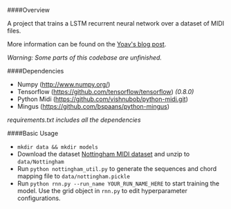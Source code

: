 ####Overview

A project that trains a LSTM recurrent neural network over a dataset of MIDI files. 

More information can be found on the [Yoav's blog post](http://yoavz.com/music_rnn/).

*Warning: Some parts of this codebase are unfinished.*

####Dependencies


* Numpy (http://www.numpy.org/) 
* Tensorflow (https://github.com/tensorflow/tensorflow) *(0.8.0)*
* Python Midi (https://github.com/vishnubob/python-midi.git)
* Mingus (https://github.com/bspaans/python-mingus)

*requirements.txt includes all the dependencies*


####Basic Usage


- `mkdir data && mkdir models`
- Download the dataset [Nottingham MIDI dataset](http://www-etud.iro.umontreal.ca/~boulanni/Nottingham.zip) and unzip to `data/Nottingham`
- Run `python nottingham_util.py` to generate the sequences and chord mapping file to `data/nottingham.pickle`
- Run `python rnn.py --run_name YOUR_RUN_NAME_HERE` to start training the model. Use the grid object in `rnn.py` to edit hyperparameter
   configurations.
